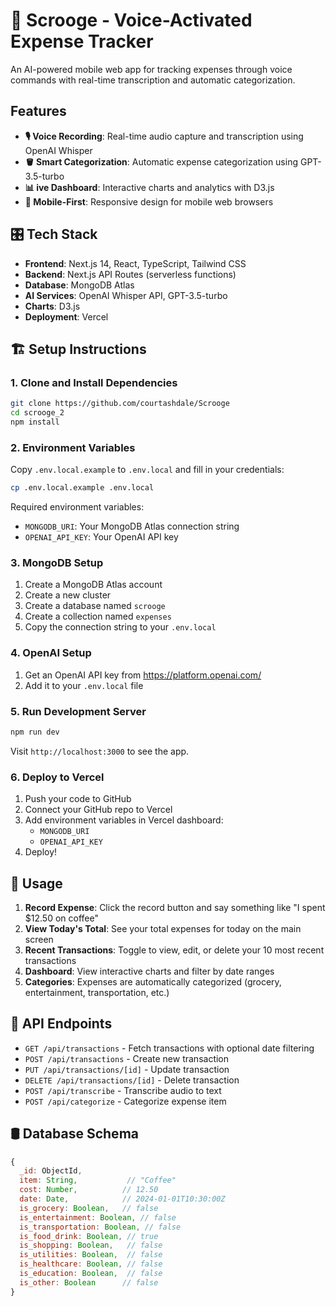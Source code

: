 # 🎩 Scrooge - Voice-Activated Expense Tracker

An AI-powered mobile web app for tracking expenses through voice commands with real-time transcription and automatic categorization.

## Features

- **🎙️ Voice Recording**: Real-time audio capture and transcription using OpenAI Whisper
- **🪣 Smart Categorization**: Automatic expense categorization using GPT-3.5-turbo
- **📊 ive Dashboard**: Interactive charts and analytics with D3.js
- **📲 Mobile-First**: Responsive design for mobile web browsers

## 🎛️ Tech Stack

- **Frontend**: Next.js 14, React, TypeScript, Tailwind CSS
- **Backend**: Next.js API Routes (serverless functions)
- **Database**: MongoDB Atlas
- **AI Services**: OpenAI Whisper API, GPT-3.5-turbo
- **Charts**: D3.js
- **Deployment**: Vercel

## 🏗️ Setup Instructions

### 1. Clone and Install Dependencies

```bash
git clone https://github.com/courtashdale/Scrooge
cd scrooge_2
npm install
```

### 2. Environment Variables

Copy `.env.local.example` to `.env.local` and fill in your credentials:

```bash
cp .env.local.example .env.local
```

Required environment variables:
- `MONGODB_URI`: Your MongoDB Atlas connection string
- `OPENAI_API_KEY`: Your OpenAI API key

### 3. MongoDB Setup

1. Create a MongoDB Atlas account
2. Create a new cluster
3. Create a database named `scrooge`
4. Create a collection named `expenses`
5. Copy the connection string to your `.env.local`

### 4. OpenAI Setup

1. Get an OpenAI API key from https://platform.openai.com/
2. Add it to your `.env.local` file

### 5. Run Development Server

```bash
npm run dev
```

Visit `http://localhost:3000` to see the app.

### 6. Deploy to Vercel

1. Push your code to GitHub
2. Connect your GitHub repo to Vercel
3. Add environment variables in Vercel dashboard:
   - `MONGODB_URI`
   - `OPENAI_API_KEY`
4. Deploy!

## 🧤 Usage

1. **Record Expense**: Click the record button and say something like "I spent $12.50 on coffee"
2. **View Today's Total**: See your total expenses for today on the main screen
3. **Recent Transactions**: Toggle to view, edit, or delete your 10 most recent transactions
4. **Dashboard**: View interactive charts and filter by date ranges
5. **Categories**: Expenses are automatically categorized (grocery, entertainment, transportation, etc.)

## 🔌 API Endpoints

- `GET /api/transactions` - Fetch transactions with optional date filtering
- `POST /api/transactions` - Create new transaction
- `PUT /api/transactions/[id]` - Update transaction
- `DELETE /api/transactions/[id]` - Delete transaction
- `POST /api/transcribe` - Transcribe audio to text
- `POST /api/categorize` - Categorize expense item

## 🛢️ Database Schema

```javascript
{
  _id: ObjectId,
  item: String,           // "Coffee"
  cost: Number,          // 12.50
  date: Date,            // 2024-01-01T10:30:00Z
  is_grocery: Boolean,   // false
  is_entertainment: Boolean, // false
  is_transportation: Boolean, // false
  is_food_drink: Boolean, // true
  is_shopping: Boolean,   // false
  is_utilities: Boolean,  // false
  is_healthcare: Boolean, // false
  is_education: Boolean,  // false
  is_other: Boolean      // false
}
```